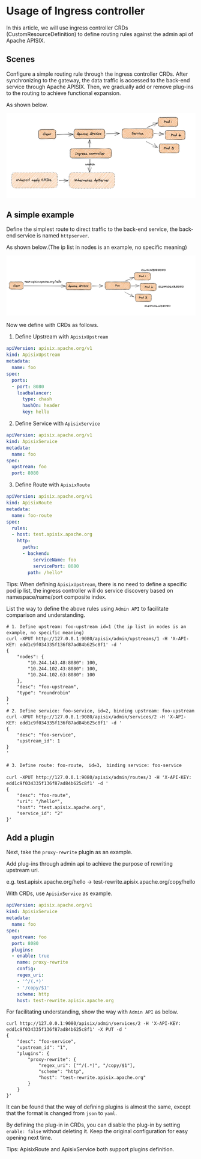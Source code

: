# Usage of Ingress controller

In this article, we will use ingress controller CRDs (CustomResourceDefinition) to define routing rules against the admin api of Apache APISIX.

## Scenes

Configure a simple routing rule through the ingress controller CRDs. After synchronizing to the gateway, the data traffic is accessed to the back-end service through Apache APISIX. Then, we gradually add or remove plug-ins to the routing to achieve functional expansion.

As shown below.

![scene](./images/scene.png)

## A simple example

Define the simplest route to direct traffic to the back-end service, the back-end service is named `httpserver`.

As shown below.(The ip list in nodes is an example, no specific meaning)

![first](./images/first.png)

Now we define with CRDs as follows.

1. Define Upstream with `ApisixUpstream`

```yaml
apiVersion: apisix.apache.org/v1
kind: ApisixUpstream
metadata:
  name: foo
spec:
  ports:
  - port: 8080
    loadbalancer:
      type: chash
      hashOn: header
      key: hello
```

2. Define Service with `ApisixService`

```yaml
apiVersion: apisix.apache.org/v1
kind: ApisixService
metadata:
  name: foo
spec:
  upstream: foo
  port: 8080
```

3. Define Route with `ApisixRoute`

```yaml
apiVersion: apisix.apache.org/v1
kind: ApisixRoute
metadata:
  name: foo-route
spec:
  rules:
  - host: test.apisix.apache.org
    http:
      paths:
      - backend:
          serviceName: foo
          servicePort: 8080
        path: /hello*
```

Tips: When defining `ApisixUpstream`, there is no need to define a specific pod ip list, the ingress controller will do service discovery based on namespace/name/port composite index.

List the way to define the above rules using `Admin API` to facilitate comparison and understanding.

```shell
# 1. Define upstream: foo-upstream id=1 (the ip list in nodes is an example, no specific meaning)
curl -XPUT http://127.0.0.1:9080/apisix/admin/upstreams/1 -H 'X-API-KEY: edd1c9f034335f136f87ad84b625c8f1' -d '
{
    "nodes": {
        "10.244.143.48:8080": 100,
        "10.244.102.43:8080": 100,
        "10.244.102.63:8080": 100
    },
    "desc": "foo-upstream",
    "type": "roundrobin"
}
'
# 2. Define service: foo-service, id=2, binding upstream: foo-upstream
curl -XPUT http://127.0.0.1:9080/apisix/admin/services/2 -H 'X-API-KEY: edd1c9f034335f136f87ad84b625c8f1' -d '
{
    "desc": "foo-service",
    "upstream_id": 1
}
'

# 3. Define route: foo-route， id=3， binding service: foo-service

curl -XPUT http://127.0.0.1:9080/apisix/admin/routes/3 -H 'X-API-KEY: edd1c9f034335f136f87ad84b625c8f1' -d '
{
    "desc": "foo-route",
    "uri": "/hello*",
    "host": "test.apisix.apache.org",
    "service_id": "2"
}'
```

## Add a plugin

Next, take the `proxy-rewrite` plugin as an example.

Add plug-ins through admin api to achieve the purpose of rewriting upstream uri.

e.g. test.apisix.apache.org/hello -> test-rewrite.apisix.apache.org/copy/hello

With CRDs, use `ApisixService` as example.

```yaml
apiVersion: apisix.apache.org/v1
kind: ApisixService
metadata:
  name: foo
spec:
  upstream: foo
  port: 8080
  plugins:
  - enable: true
    name: proxy-rewrite
    config:
    regex_uri:
    - '^/(.*)'
    - '/copy/$1'
    scheme: http
    host: test-rewrite.apisix.apache.org
```

For facilitating understanding, show the way with `Admin API` as below.

```shell
curl http://127.0.0.1:9080/apisix/admin/services/2 -H 'X-API-KEY: edd1c9f034335f136f87ad84b625c8f1' -X PUT -d '
{
    "desc": "foo-service",
    "upstream_id": "1",
    "plugins": {
        "proxy-rewrite": {
            "regex_uri": ["^/(.*)", "/copy/$1"],
            "scheme": "http",
            "host": "test-rewrite.apisix.apache.org"
        }
    }
}'
```

It can be found that the way of defining plugins is almost the same, except that the format is changed from `json` to `yaml`.

By defining the plug-in in CRDs, you can disable the plug-in by setting `enable: false` without deleting it. Keep the original configuration for easy opening next time.

Tips: ApisixRoute and ApisixService both support plugins definition.
